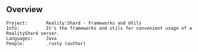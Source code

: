 ## Overview
    Project:       Reality:Shard - Frameworks and Utils
    Info:          It's the frameworks and utils for convenient usage of a RealityShard server.
    Languages:     Java
    People:        _rusty (author)